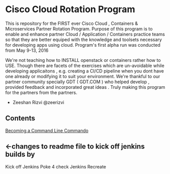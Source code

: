 # Cisco Cloud Rotation Program
This is repository for the FIRST ever Cisco Cloud , Containers & Microservices Partner Rotation Program. Purpose of this program is to enable and enhance partner Cloud / Application / Containers practice teams so that they are better equiped with the knowledge and toolsets necessary for developing apps using cloud. Program's first alpha run was conducted from May 9-13, 2016

We're not teaching how to INSTALL openstack or containers rather how to USE. Though there are facets of the exercises which are un-avoidable while developing applicaitons , e.g. creating a CI/CD pipeline when you dont have one already or modifying it to suit your environment. 
We're thankful to our partner community specially GDT ( GDT.COM ) who helped develop , provided feedback and incorporated great ideas . 
Truly making this program for the partners from the partners. 

- Zeeshan Rizvi
@zeerizvi

## Contents
[Becoming a Command Line Commando](Becoming_a_Command_Line_Commando.md)

## <-changes to readme file to kick off jenkins builds by 
Kick off Jenkins
Poke 4 check Jenkins
Recreate
